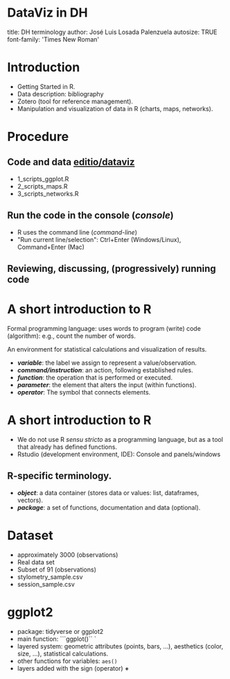 DataViz in DH 
=============================================================
title: DH terminology 
author: José Luis Losada Palenzuela 
autosize: TRUE 
font-family: 'Times New Roman' 

Introduction 
======================================================== 

- Getting Started in R. 
- Data description: bibliography 
- Zotero (tool for reference management). 
- Manipulation and visualization of data in R (charts, maps, networks). 

Procedure 
========================================================

## Code and data [editio/dataviz](<https://github.com/editio/dataviz>) 
  - 1_scripts_ggplot.R 
  - 2_scripts_maps.R 
  - 3_scripts_networks.R

## Run the code in the console (_console_) 
  - R uses the command line (_command-line_) 
  - "Run current line/selection": Ctrl+Enter (Windows/Linux), Command+Enter (Mac) 

## Reviewing, discussing, (progressively) running code 
  
A short introduction to R 
==================================================================== 

Formal programming language: uses words to program (write) code (algorithm): e.g., count the number of words. 

An environment for statistical calculations and visualization of results. 

- **_variable_**: the label we assign to represent a value/observation.
- **_command/instruction_**: an action, following established rules.
- **_function_**: the operation that is performed or executed. 
- **_parameter_**: the element that alters the input (within functions).
- **_operator_**: The symbol that connects elements.

A short introduction to R 
================================================================================
- We do not use R _sensu stricto_ as a programming language, but as a tool that already has defined functions. 
- Rstudio (development environment, IDE): Console and panels/windows 

## R-specific terminology. 

- **_object_**: a data container (stores data or values: list, dataframes, vectors). 
- **_package_**: a set of functions, documentation and data (optional). 

Dataset
====================

- approximately 3000 (observations) 
- Real data set
- Subset of 91 (observations)
- stylometry_sample.csv 
- session_sample.csv

ggplot2 
======================================================== 

- package: tidyverse or ggplot2 
- main function: ```ggplot()`` ` 
- layered system: geometric attributes (points, bars, ...), aesthetics (color, size, ...), statistical calculations. 
- other functions for variables: ```aes()``` 
- layers added with the sign (operator) **+**


   
